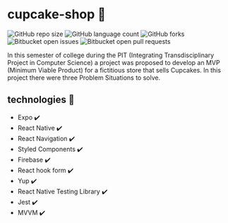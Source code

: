 # cupcake-shop 🧁

![GitHub repo size](https://img.shields.io/github/repo-size/will763/cupcake-shop?style=for-the-badge)
![GitHub language count](https://img.shields.io/github/languages/count/will763/cupcake-shop?style=for-the-badge)
![GitHub forks](https://img.shields.io/github/forks/will763/cupcake-shop?style=for-the-badge)
![Bitbucket open issues](https://img.shields.io/bitbucket/issues/will763/cupcake-shop?style=for-the-badge)
![Bitbucket open pull requests](https://img.shields.io/bitbucket/pr-raw/will763/cupcake-shop?style=for-the-badge)

In this semester of college during the PIT (Integrating Transdisciplinary Project in Computer Science) a project was proposed to develop an MVP (Minimum Viable Product) for a fictitious store that sells Cupcakes. In this project there were three Problem Situations to solve.

## technologies 🚀

 - Expo :heavy_check_mark:
 - React Native :heavy_check_mark:
 - React Navigation :heavy_check_mark: 
 - Styled Components :heavy_check_mark:
 - Firebase :heavy_check_mark: 
 - React hook form :heavy_check_mark: 
 - Yup :heavy_check_mark: 
 - React Native Testing Library :heavy_check_mark: 
 - Jest :heavy_check_mark:
 - MVVM :heavy_check_mark: 
